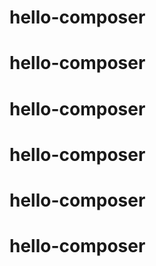 # hello-composer
# hello-composer
# hello-composer
# hello-composer
# hello-composer
# hello-composer
